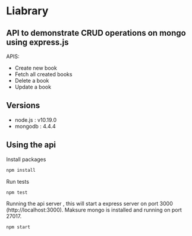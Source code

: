 # Liabrary
## API to demonstrate CRUD operations on mongo using express.js

APIS:
- Create new book
- Fetch all created books
- Delete a book
- Update a book

## Versions
- node.js : v10.19.0
- mongodb : 4.4.4

## Using the api

Install packages

```sh
npm install
```

Run tests

```sh
npm test
```

Running the api server , this will start a express server on port 3000 (http://localhost:3000). Maksure mongo is installed and running on port 27017. 

```sh
npm start
```